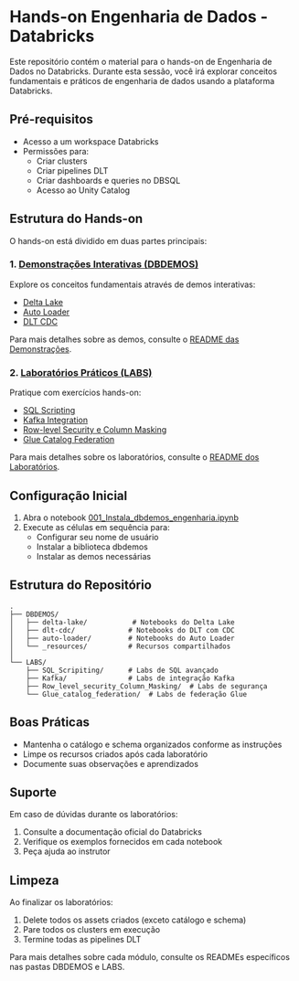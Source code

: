 # Hands-on Engenharia de Dados - Databricks

Este repositório contém o material para o hands-on de Engenharia de Dados no Databricks. Durante esta sessão, você irá explorar conceitos fundamentais e práticos de engenharia de dados usando a plataforma Databricks.

## Pré-requisitos

- Acesso a um workspace Databricks
- Permissões para:
  - Criar clusters
  - Criar pipelines DLT
  - Criar dashboards e queries no DBSQL
  - Acesso ao Unity Catalog

## Estrutura do Hands-on

O hands-on está dividido em duas partes principais:

### 1. <a href="$./DBDEMOS/README.md">Demonstrações Interativas (DBDEMOS)</a>
Explore os conceitos fundamentais através de demos interativas:
- <a href="$./DBDEMOS/README_Delta_Lake.md">Delta Lake</a>
- <a href="$./DBDEMOS/README_Auto_Loader.md">Auto Loader</a>
- <a href="$./DBDEMOS/README_DLT_CDC.md">DLT CDC</a>

Para mais detalhes sobre as demos, consulte o <a href="$./DBDEMOS/README.md">README das Demonstrações</a>.

### 2. <a href="$./LABS/README.md">Laboratórios Práticos (LABS)</a>
Pratique com exercícios hands-on:
- <a href="$./LABS/README_SQL_Scripting.md">SQL Scripting</a>
- <a href="$./LABS/README_Kafka.md">Kafka Integration</a>
- <a href="$./LABS/README_RLS_CM.md">Row-level Security e Column Masking</a>
- <a href="$./LABS/README_Glue.md">Glue Catalog Federation</a>

Para mais detalhes sobre os laboratórios, consulte o <a href="$./LABS/README.md">README dos Laboratórios</a>.

## Configuração Inicial

1. Abra o notebook <a href="$./001_Instala_dbdemos_engenharia.ipynb">001_Instala_dbdemos_engenharia.ipynb</a>
2. Execute as células em sequência para:
   - Configurar seu nome de usuário
   - Instalar a biblioteca dbdemos
   - Instalar as demos necessárias

## Estrutura do Repositório

```
.
├── DBDEMOS/
│   ├── delta-lake/           # Notebooks do Delta Lake
│   ├── dlt-cdc/             # Notebooks do DLT com CDC
│   ├── auto-loader/         # Notebooks do Auto Loader
│   └── _resources/          # Recursos compartilhados
│
└── LABS/
    ├── SQL_Scripiting/      # Labs de SQL avançado
    ├── Kafka/               # Labs de integração Kafka
    ├── Row_level_security_Column_Masking/  # Labs de segurança
    └── Glue_catalog_federation/  # Labs de federação Glue
```

## Boas Práticas

- Mantenha o catálogo e schema organizados conforme as instruções
- Limpe os recursos criados após cada laboratório
- Documente suas observações e aprendizados

## Suporte

Em caso de dúvidas durante os laboratórios:
1. Consulte a documentação oficial do Databricks
2. Verifique os exemplos fornecidos em cada notebook
3. Peça ajuda ao instrutor

## Limpeza

Ao finalizar os laboratórios:
1. Delete todos os assets criados (exceto catálogo e schema)
2. Pare todos os clusters em execução
3. Termine todas as pipelines DLT

Para mais detalhes sobre cada módulo, consulte os READMEs específicos nas pastas DBDEMOS e LABS.


